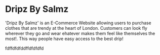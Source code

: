 
# Dripz By Salmz 

'Dripz By Salmz' is an  E-Commerce Website allowing users to purchase clothes that are trendy at the heart of London. Customers can look fly wherever they go and wear ehatever makes them feel like themselves the most!. This way people have easy access to the best drip!

fdffdfdfddffdfdfdfd